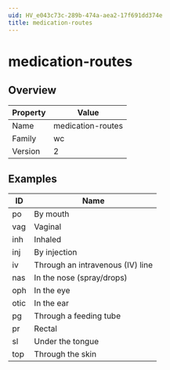 ```yaml
---
uid: HV_e043c73c-289b-474a-aea2-17f691dd374e
title: medication-routes
---
```


# medication-routes

## Overview

Property|Value
---|--- 
Name|medication-routes 
Family|wc 
Version|2

## Examples

ID|Name
---|--- 
po|By mouth 
vag|Vaginal 
inh|Inhaled 
inj|By injection 
iv|Through an intravenous (IV) line 
nas|In the nose (spray/drops) 
oph|In the eye 
otic|In the ear 
pg|Through a feeding tube 
pr|Rectal 
sl|Under the tongue 
top|Through the skin
